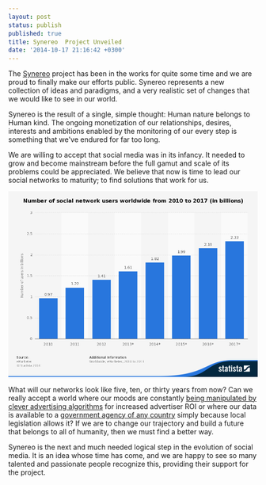 ```yaml
---
layout: post
status: publish
published: true
title: Synereo  Project Unveiled
date: '2014-10-17 21:16:42 +0300'
---
```


The [Synereo](http://www.synereo.com) project has been in the works for quite some time and we are proud to finally make our efforts public. Synereo represents a new collection of ideas and paradigms, and a very realistic set of changes that we would like to see in our world.

Synereo is the result of a single, simple thought: Human nature belongs to Human kind. The ongoing monetization of our relationships, desires, interests and ambitions enabled by the monitoring of our every step is something that we've endured for far too long.

We are willing to accept that social media was in its infancy. It needed to grow and become mainstream before the full gamut and scale of its problems could be appreciated. We believe that now is time to lead our social networks to maturity; to find solutions that work for us.

![Social Network Users](/img/uploads/social-users.png)

What will our networks look like five, ten, or thirty years from now? Can we really accept a world where our moods are constantly [being manipulated by clever advertising algorithms](http://www.theguardian.com/technology/2014/jun/29/facebook-users-emotions-news-feeds) for increased advertiser ROI or where our data is available to a [government agency of any country](http://thenextweb.com/insider/2014/02/03/facebook-linkedin-google-microsoft-reveal-data-showing-range-accounts-requested-nsa/) simply because local legislation allows it? If we are to change our trajectory and build a future that belongs to all of humanity, then we must find a better way.

Synereo is the next and much needed logical step in the evolution of social media. It is an idea whose time has come, and we are happy to see so many talented and passionate people recognize this, providing their support for the project.
